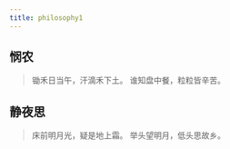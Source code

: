 ```yaml
---
title: philosophy1
---
```


## 悯农
> 锄禾日当午，汗滴禾下土。
> 谁知盘中餐，粒粒皆辛苦。


## 静夜思
> 床前明月光，疑是地上霜。
> 举头望明月，低头思故乡。